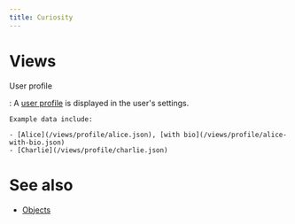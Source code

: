 ```yaml
---
title: Curiosity
---
```


# Views

User profile

:   A [user profile](/documentation/objects) is displayed in the user's
    settings.

    Example data include:

    - [Alice](/views/profile/alice.json), [with bio](/views/profile/alice-with-bio.json)
    - [Charlie](/views/profile/charlie.json)


# See also

- [Objects](/documentation/objects)
